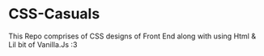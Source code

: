 # CSS-Casuals
This Repo comprises of  CSS designs of Front End along with using Html &amp; Lil bit of Vanilla.Js :3
